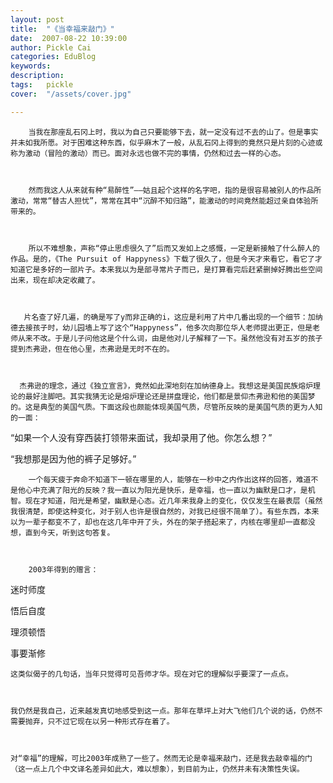```yaml
---
layout: post  
title:  "《当幸福来敲门》"
date:  2007-08-22 10:39:00
author: Pickle Cai  
categories: EduBlog  
keywords: 
description:   
tags:	pickle   
cover:  "/assets/cover.jpg"  

---
```


        当我在那座乱石冈上时，我以为自己只要能够下去，就一定没有过不去的山了。但是事实并未如我所愿。对于困难这种东西，似乎麻木了一般，从乱石冈上得到的竟然只是片刻的心迹或称为激动（冒险的激动）而已。面对永远也做不完的事情，仍然和过去一样的心态。



        然而我这人从来就有种“易醉性”——姑且起个这样的名字吧，指的是很容易被别人的作品所激动，常常“替古人担忧”，常常在其中“沉醉不知归路”，能激动的时间竟然能超过亲自体验所带来的。



        所以不难想象，声称“停止思虑很久了”后而又发如上之感慨，一定是新接触了什么醉人的作品。是的，《The Pursuit of Happyness》下载了很久了，但是今天才来看它，看它了才知道它是多好的一部片子。本来我以为是部寻常片子而已，是打算看完后赶紧删掉好腾出些空间出来，现在却决定收藏了。



       片名查了好几遍，的确是写了y而非正确的i，这应是利用了片中几番出现的一个细节：加纳德去接孩子时，幼儿园墙上写了这个“Happyness”，他多次向那位华人老师提出更正，但是老师从来不改。于是儿子问他这是个什么词，由是他对儿子解释了一下。虽然他没有对五岁的孩子提到杰弗逊，但在他心里，杰弗逊是无时不在的。



      杰弗逊的理念，通过《独立宣言》，竟然如此深地刻在加纳德身上。我想这是美国民族熔炉理论的最好注脚吧。其实我猜无论是熔炉理论还是拼盘理论，他们都是景仰杰弗逊和他的美国梦的。这是典型的美国气质。下面这段也颇能体现美国气质，尽管所反映的是美国气质的更为人知的一面：





   “如果一个人没有穿西装打领带来面试，我却录用了他。你怎么想？”

   “我想那是因为他的裤子足够好。”          



        一个每天疲于奔命不知道下一顿在哪里的人，能够在一秒中之内作出这样的回答，难道不是他心中充满了阳光的反映？我一直以为阳光是快乐，是幸福，也一直以为幽默是口才，是机智。现在才知道，阳光是希望，幽默是心态。近几年来我身上的变化，仅仅发生在最表层（虽然我很清楚，即使这种变化，对于别人也许是很自然的，对我已经很不简单了）。有些东西，本来以为一辈子都变不了，却也在这几年中开了头，外在的架子搭起来了，内核在哪里却一直都没想，直到今天，听到这句答复。



        2003年得到的赠言：





迷时师度



悟后自度



理须顿悟



事要渐修



    这类似偈子的几句话，当年只觉得可见吾师才华。现在对它的理解似乎要深了一点点。



    我仍然是我自己，近来越发真切地感受到这一点。那年在草坪上对大飞他们几个说的话，仍然不需要抛弃，只不过它现在以另一种形式存在着了。



    对“幸福”的理解，可比2003年成熟了一些了。然而无论是幸福来敲门，还是我去敲幸福的门（这一点上几个中文译名差异如此大，难以想象），到目前为止，仍然并未有决策性失误。



		    
